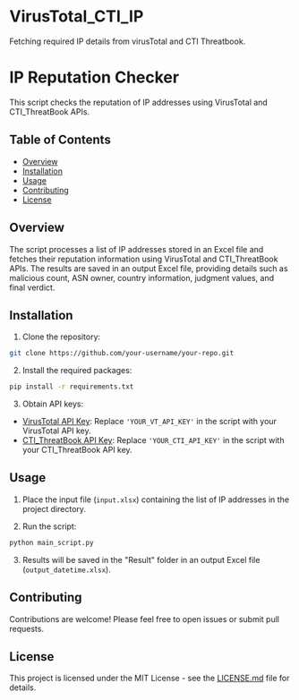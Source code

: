 # VirusTotal_CTI_IP
Fetching required IP details from virusTotal and CTI Threatbook.
# IP Reputation Checker

This script checks the reputation of IP addresses using VirusTotal and CTI_ThreatBook APIs.

## Table of Contents

- [Overview](#overview)
- [Installation](#installation)
- [Usage](#usage)
- [Contributing](#contributing)
- [License](#license)

## Overview

The script processes a list of IP addresses stored in an Excel file and fetches their reputation information using VirusTotal and CTI_ThreatBook APIs. The results are saved in an output Excel file, providing details such as malicious count, ASN owner, country information, judgment values, and final verdict.

## Installation

1. Clone the repository:

```bash
git clone https://github.com/your-username/your-repo.git
```

2. Install the required packages:

```bash
pip install -r requirements.txt
```

3. Obtain API keys:

- [VirusTotal API Key](https://developers.virustotal.com/reference#public-vs-private-api): Replace `'YOUR_VT_API_KEY'` in the script with your VirusTotal API key.
- [CTI_ThreatBook API Key](https://api.threatbook.io/docs/en/key): Replace `'YOUR_CTI_API_KEY'` in the script with your CTI_ThreatBook API key.

## Usage

1. Place the input file (`input.xlsx`) containing the list of IP addresses in the project directory.

2. Run the script:

```bash
python main_script.py
```

3. Results will be saved in the "Result" folder in an output Excel file (`output_datetime.xlsx`).

## Contributing

Contributions are welcome! Please feel free to open issues or submit pull requests.

## License

This project is licensed under the MIT License - see the [LICENSE.md](LICENSE.md) file for details.
